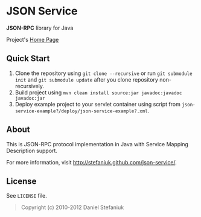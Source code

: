 JSON Service
============

**JSON-RPC** library for Java

Project's [Home Page](http://stefaniuk.github.com/json-service/ "Project's Home Page")

Quick Start
-----------

1. Clone the repository using `git clone --recursive` or run `git submodule init` and `git submodule update` after you clone repository non-recursively.
2. Build project using `mvn clean install source:jar javadoc:javadoc javadoc:jar`
3. Deploy example project to your servlet container using script from `json-service-example?/deploy/json-service-example?.xml`.

About
-----

This is JSON-RPC protocol implementation in Java with Service Mapping Description support.

For more information, visit <http://stefaniuk.github.com/json-service/>.

License
-------

See `LICENSE` file.

> Copyright (c) 2010-2012 Daniel Stefaniuk
